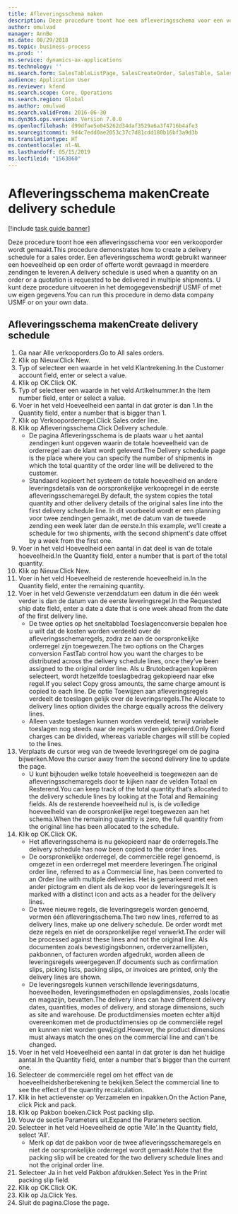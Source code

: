 ```yaml
---
title: Afleveringsschema maken
description: Deze procedure toont hoe een afleveringsschema voor een verkooporder wordt gemaakt.
author: omulvad
manager: AnnBe
ms.date: 08/29/2018
ms.topic: business-process
ms.prod: ''
ms.service: dynamics-ax-applications
ms.technology: ''
ms.search.form: SalesTableListPage, SalesCreateOrder, SalesTable, SalesDeliverySchedule, SalesEditLines,  SrsReportViewerForm
audience: Application User
ms.reviewer: kfend
ms.search.scope: Core, Operations
ms.search.region: Global
ms.author: omulvad
ms.search.validFrom: 2016-06-30
ms.dyn365.ops.version: Version 7.0.0
ms.openlocfilehash: d99dfae5e045262d34daf3529a6a3f4716b4afe3
ms.sourcegitcommit: 9d4c7edd0ae2053c37c7d81cdd180b16bf3a9d3b
ms.translationtype: HT
ms.contentlocale: nl-NL
ms.lasthandoff: 05/15/2019
ms.locfileid: "1563860"
---
```

# <a name="create-delivery-schedule"></a><span data-ttu-id="972c9-103">Afleveringsschema maken</span><span class="sxs-lookup"><span data-stu-id="972c9-103">Create delivery schedule</span></span>

[!include [task guide banner](../../includes/task-guide-banner.md)]

<span data-ttu-id="972c9-104">Deze procedure toont hoe een afleveringsschema voor een verkooporder wordt gemaakt.</span><span class="sxs-lookup"><span data-stu-id="972c9-104">This procedure demonstrates how to create a delivery schedule for a sales order.</span></span> <span data-ttu-id="972c9-105">Een afleveringsschema wordt gebruikt wanneer een hoeveelheid op een order of offerte wordt gevraagd in meerdere zendingen te leveren.</span><span class="sxs-lookup"><span data-stu-id="972c9-105">A delivery schedule is used when a quantity on an order or a quotation is requested to be delivered in multiple shipments.</span></span> <span data-ttu-id="972c9-106">U kunt deze procedure uitvoeren in het demogegevensbedrijf USMF of met uw eigen gegevens.</span><span class="sxs-lookup"><span data-stu-id="972c9-106">You can run this procedure in demo data company USMF or on your own data.</span></span>


## <a name="create-delivery-schedule"></a><span data-ttu-id="972c9-107">Afleveringsschema maken</span><span class="sxs-lookup"><span data-stu-id="972c9-107">Create delivery schedule</span></span>
1. <span data-ttu-id="972c9-108">Ga naar Alle verkooporders.</span><span class="sxs-lookup"><span data-stu-id="972c9-108">Go to All sales orders.</span></span>
2. <span data-ttu-id="972c9-109">Klik op Nieuw.</span><span class="sxs-lookup"><span data-stu-id="972c9-109">Click New.</span></span>
3. <span data-ttu-id="972c9-110">Typ of selecteer een waarde in het veld Klantrekening.</span><span class="sxs-lookup"><span data-stu-id="972c9-110">In the Customer account field, enter or select a value.</span></span>
4. <span data-ttu-id="972c9-111">Klik op OK.</span><span class="sxs-lookup"><span data-stu-id="972c9-111">Click OK.</span></span>
5. <span data-ttu-id="972c9-112">Typ of selecteer een waarde in het veld Artikelnummer.</span><span class="sxs-lookup"><span data-stu-id="972c9-112">In the Item number field, enter or select a value.</span></span>
6. <span data-ttu-id="972c9-113">Voer in het veld Hoeveelheid een aantal in dat groter is dan 1.</span><span class="sxs-lookup"><span data-stu-id="972c9-113">In the Quantity field, enter a number that is bigger than 1.</span></span>
7. <span data-ttu-id="972c9-114">Klik op Verkooporderregel.</span><span class="sxs-lookup"><span data-stu-id="972c9-114">Click Sales order line.</span></span>
8. <span data-ttu-id="972c9-115">Klik op Afleveringsschema.</span><span class="sxs-lookup"><span data-stu-id="972c9-115">Click Delivery schedule.</span></span>
    * <span data-ttu-id="972c9-116">De pagina Afleveringsschema is de plaats waar u het aantal zendingen kunt opgeven waarin de totale hoeveelheid van de orderregel aan de klant wordt geleverd.</span><span class="sxs-lookup"><span data-stu-id="972c9-116">The Delivery schedule page is the place where you can specify the number of shipments in which the total quantity of the order line will be delivered to the customer.</span></span>    
    * <span data-ttu-id="972c9-117">Standaard kopieert het systeem de totale hoeveelheid en andere leveringsdetails van de oorspronkelijke verkoopregel in de eerste afleveringsschemaregel.</span><span class="sxs-lookup"><span data-stu-id="972c9-117">By default, the system copies the total quantity and other delivery details of the original sales line into the first delivery schedule line.</span></span> <span data-ttu-id="972c9-118">In dit voorbeeld wordt er een planning voor twee zendingen gemaakt, met de datum van de tweede zending een week later dan de eerste.</span><span class="sxs-lookup"><span data-stu-id="972c9-118">In this example, we’ll create a schedule for two shipments, with the second shipment's date offset by a week from the first one.</span></span>  
9. <span data-ttu-id="972c9-119">Voer in het veld Hoeveelheid een aantal in dat deel is van de totale hoeveelheid.</span><span class="sxs-lookup"><span data-stu-id="972c9-119">In the Quantity field, enter a number that is part of the total quantity.</span></span>
10. <span data-ttu-id="972c9-120">Klik op Nieuw.</span><span class="sxs-lookup"><span data-stu-id="972c9-120">Click New.</span></span>
11. <span data-ttu-id="972c9-121">Voer in het veld Hoeveelheid de resterende hoeveelheid in.</span><span class="sxs-lookup"><span data-stu-id="972c9-121">In the Quantity field, enter the remaining quantity.</span></span>
12. <span data-ttu-id="972c9-122">Voer in het veld Gewenste verzenddatum een datum in die één week verder is dan de datum van de eerste leveringsregel.</span><span class="sxs-lookup"><span data-stu-id="972c9-122">In the Requested ship date field, enter a date a date that is one week ahead from the date of the first delivery line.</span></span>
    * <span data-ttu-id="972c9-123">De twee opties op het sneltabblad Toeslagenconversie bepalen hoe u wilt dat de kosten worden verdeeld over de afleveringsschemaregels, zodra ze aan de oorspronkelijke orderregel zijn toegewezen.</span><span class="sxs-lookup"><span data-stu-id="972c9-123">The two options on the Charges conversion FastTab control how you want the charges to be distributed across the delivery schedule lines, once they’ve been assigned to the original order line.</span></span> <span data-ttu-id="972c9-124">Als u Brutobedragen kopiëren selecteert, wordt hetzelfde toeslagbedrag gekopieerd naar elke regel.</span><span class="sxs-lookup"><span data-stu-id="972c9-124">If you select Copy gross amounts, the same charge amount is copied to each line.</span></span> <span data-ttu-id="972c9-125">De optie Toewijzen aan afleveringsregels verdeelt de toeslagen gelijk over de leveringsregels.</span><span class="sxs-lookup"><span data-stu-id="972c9-125">The Allocate to delivery lines option divides the charge equally across the delivery lines.</span></span>  
    * <span data-ttu-id="972c9-126">Alleen vaste toeslagen kunnen worden verdeeld, terwijl variabele toeslagen nog steeds naar de regels worden gekopieerd.</span><span class="sxs-lookup"><span data-stu-id="972c9-126">Only fixed charges can be divided, whereas variable charges will still be copied to the lines.</span></span>  
13. <span data-ttu-id="972c9-127">Verplaats de cursor weg van de tweede leveringsregel om de pagina bijwerken.</span><span class="sxs-lookup"><span data-stu-id="972c9-127">Move the cursor away from the second delivery line to update the page.</span></span>
    * <span data-ttu-id="972c9-128">U kunt bijhouden welke totale hoeveelheid is toegewezen aan de afleveringsschemaregels door te kijken naar de velden Totaal en Resterend.</span><span class="sxs-lookup"><span data-stu-id="972c9-128">You can keep track of the total quantity that’s allocated to the delivery schedule lines by looking at the Total and Remaining fields.</span></span> <span data-ttu-id="972c9-129">Als de resterende hoeveelheid nul is, is de volledige hoeveelheid van de oorspronkelijke regel toegewezen aan het schema.</span><span class="sxs-lookup"><span data-stu-id="972c9-129">When the remaining quantity is zero, the full quantity from the original line has been allocated to the schedule.</span></span>   
14. <span data-ttu-id="972c9-130">Klik op OK.</span><span class="sxs-lookup"><span data-stu-id="972c9-130">Click OK.</span></span>
    * <span data-ttu-id="972c9-131">Het afleveringsschema is nu gekopieerd naar de orderregels.</span><span class="sxs-lookup"><span data-stu-id="972c9-131">The delivery schedule has now been copied to the order lines.</span></span>   
    * <span data-ttu-id="972c9-132">De oorspronkelijke orderregel, de commerciële regel genoemd, is omgezet in een orderregel met meerdere leveringen.</span><span class="sxs-lookup"><span data-stu-id="972c9-132">The original order line, referred to as a Commercial line, has been converted to an Order line with multiple deliveries.</span></span> <span data-ttu-id="972c9-133">Het is gemarkeerd met een ander pictogram en dient als de kop voor de leveringsregels.</span><span class="sxs-lookup"><span data-stu-id="972c9-133">It is marked with a distinct icon and acts as a header for the delivery lines.</span></span>  
    * <span data-ttu-id="972c9-134">De twee nieuwe regels, die leveringsregels worden genoemd, vormen één afleveringsschema.</span><span class="sxs-lookup"><span data-stu-id="972c9-134">The two new lines, referred to as delivery lines, make up one delivery schedule.</span></span> <span data-ttu-id="972c9-135">De order wordt met deze regels en niet de oorspronkelijke regel verwerkt.</span><span class="sxs-lookup"><span data-stu-id="972c9-135">The order will be processed against these lines and not the original line.</span></span> <span data-ttu-id="972c9-136">Als documenten zoals bevestigingsbonnen, orderverzamellijsten, pakbonnen, of facturen worden afgedrukt, worden alleen de leveringsregels weergegeven.</span><span class="sxs-lookup"><span data-stu-id="972c9-136">If documents such as confirmation slips, picking lists, packing slips, or invoices are printed, only the delivery lines are shown.</span></span>   
    * <span data-ttu-id="972c9-137">De leveringsregels kunnen verschillende leveringsdatums, hoeveelheden, leveringsmethoden en opslagdimensies, zoals locatie en magazijn, bevatten.</span><span class="sxs-lookup"><span data-stu-id="972c9-137">The delivery lines can have different delivery dates, quantities, modes of delivery, and storage dimensions, such as site and warehouse.</span></span> <span data-ttu-id="972c9-138">De productdimensies moeten echter altijd overeenkomen met de productdimensies op de commerciële regel en kunnen niet worden gewijzigd.</span><span class="sxs-lookup"><span data-stu-id="972c9-138">However, the product dimensions must always match the ones on the commercial line and can't be changed.</span></span>  
15. <span data-ttu-id="972c9-139">Voer in het veld Hoeveelheid een aantal in dat groter is dan het huidige aantal.</span><span class="sxs-lookup"><span data-stu-id="972c9-139">In the Quantity field, enter a number that's bigger than the current one.</span></span>
16. <span data-ttu-id="972c9-140">Selecteer de commerciële regel om het effect van de hoeveelheidsherberekening te bekijken.</span><span class="sxs-lookup"><span data-stu-id="972c9-140">Select the commercial line to see the effect of the quantity recalculation.</span></span>
17. <span data-ttu-id="972c9-141">Klik in het actievenster op Verzamelen en inpakken.</span><span class="sxs-lookup"><span data-stu-id="972c9-141">On the Action Pane, click Pick and pack.</span></span>
18. <span data-ttu-id="972c9-142">Klik op Pakbon boeken.</span><span class="sxs-lookup"><span data-stu-id="972c9-142">Click Post packing slip.</span></span>
19. <span data-ttu-id="972c9-143">Vouw de sectie Parameters uit.</span><span class="sxs-lookup"><span data-stu-id="972c9-143">Expand the Parameters section.</span></span>
20. <span data-ttu-id="972c9-144">Selecteer in het veld Hoeveelheid de optie 'Alle'.</span><span class="sxs-lookup"><span data-stu-id="972c9-144">In the Quantity field, select 'All'.</span></span>
    * <span data-ttu-id="972c9-145">Merk op dat de pakbon voor de twee afleveringsschemaregels en niet de oorspronkelijke orderregel wordt gemaakt.</span><span class="sxs-lookup"><span data-stu-id="972c9-145">Note that the packing slip will be created for the two delivery schedule lines and not the original order line.</span></span>  
21. <span data-ttu-id="972c9-146">Selecteer Ja in het veld Pakbon afdrukken.</span><span class="sxs-lookup"><span data-stu-id="972c9-146">Select Yes in the Print packing slip field.</span></span>
22. <span data-ttu-id="972c9-147">Klik op OK.</span><span class="sxs-lookup"><span data-stu-id="972c9-147">Click OK.</span></span>
23. <span data-ttu-id="972c9-148">Klik op Ja.</span><span class="sxs-lookup"><span data-stu-id="972c9-148">Click Yes.</span></span>
24. <span data-ttu-id="972c9-149">Sluit de pagina.</span><span class="sxs-lookup"><span data-stu-id="972c9-149">Close the page.</span></span>

